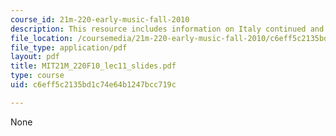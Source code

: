 ```yaml
---
course_id: 21m-220-early-music-fall-2010
description: This resource includes information on Italy continued and ars subtilior.
file_location: /coursemedia/21m-220-early-music-fall-2010/c6eff5c2135bd1c74e64b1247bcc719c_MIT21M_220F10_lec11_slides.pdf
file_type: application/pdf
layout: pdf
title: MIT21M_220F10_lec11_slides.pdf
type: course
uid: c6eff5c2135bd1c74e64b1247bcc719c

---
```

None